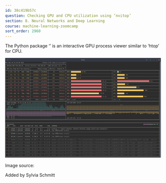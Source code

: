 ```yaml
---
id: 38c419b57c
question: Checking GPU and CPU utilization using ‘nvitop’
section: 8. Neural Networks and Deep Learning
course: machine-learning-zoomcamp
sort_order: 2960
---
```


The Python package ‘’ is an interactive GPU process viewer similar to ‘htop’ for CPU.

![Image](images/machine-learning-zoomcamp/image_e3c103cd.png)

Image source:

Added by Sylvia Schmitt

